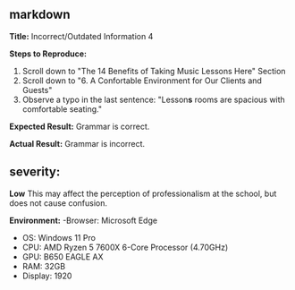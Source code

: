 ## markdown

**Title:**
Incorrect/Outdated Information 4

**Steps to Reproduce:**
1. Scroll down to "The 14 Benefits of Taking Music Lessons Here" Section
2. Scroll down to "6. A Confortable Environment for Our Clients and Guests"
3. Observe a typo in the last sentence: "Lesson**s** rooms are spacious with comfortable seating."

**Expected Result:**
Grammar is correct.

**Actual Result:**
Grammar is incorrect.

## severity:
**Low**
This may affect the perception of professionalism at the school, but does not cause confusion.

**Environment:**
-Browser: Microsoft Edge
- OS: Windows 11 Pro
- CPU: AMD Ryzen 5 7600X 6-Core Processor (4.70GHz)
- GPU: B650 EAGLE AX
- RAM: 32GB
- Display: 1920
